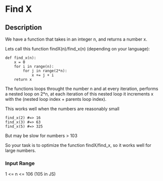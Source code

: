 # Find X 

## Description 

We have a function that takes in an integer n, and returns a number x.

Lets call this function findX(n)/find_x(n) (depending on your language):

    def find_x(n):
        x = 0
        for i in range(n):
            for j in range(2*n):
                x += j + i
        return x
        
The functions loops throught the number n and at every iteration, performs a nested loop on 2*n, at each iteration of this nested loop it increments x with the (nested loop index + parents loop index).

This works well when the numbers are reasonably small
    
    find_x(2) #=> 16
    find_x(3) #=> 63
    find_x(5) #=> 325
    
But may be slow for numbers > 103

So your task is to optimize the function findX/find_x, so it works well for large numbers.

### Input Range
 1 <= n <= 106 (105 in JS)
